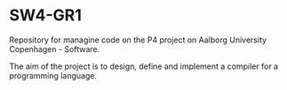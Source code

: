 # SW4-GR1

Repository for managine code on the P4 project on Aalborg University Copenhagen - Software.

The aim of the project is to design, define and implement a compiler for a programming language.
